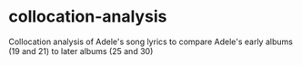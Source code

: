 # collocation-analysis
Collocation analysis of Adele's song lyrics to compare Adele's early albums (19 and 21) to later albums (25 and 30)
